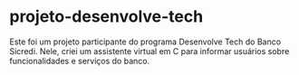 # projeto-desenvolve-tech
Este foi um projeto participante do programa Desenvolve Tech do Banco Sicredi. Nele, criei um assistente virtual em C para informar usuários sobre funcionalidades e serviços do banco.
